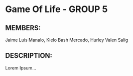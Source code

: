 # Game Of Life - GROUP 5
## MEMBERS:
Jaime Luis Manalo, Kielo Bash Mercado, Hurley Valen Salig

## DESCRIPTION:
Lorem Ipsum...
